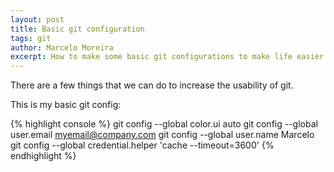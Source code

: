 ```yaml
---
layout: post
title: Basic git configuration
tags: git
author: Marcelo Moreira
excerpt: How to make some basic git configurations to make life easier...
---
```

There are a few things that we can do to increase the usability of git.

This is my basic git config:

{% highlight console %}
git config --global color.ui auto
git config --global user.email myemail@company.com
git config --global user.name Marcelo
git config --global credential.helper 'cache --timeout=3600'
{% endhighlight %}
